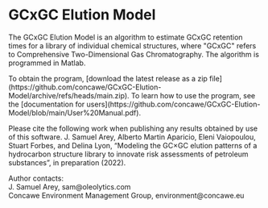 # GCxGC Elution Model
<p>The GCxGC Elution Model is an algorithm to estimate GCxGC retention times for a library of individual chemical structures, where "GCxGC" refers to Comprehensive Two-Dimensional Gas Chromatography. The algorithm is programmed in Matlab.</p>
<p>To obtain the program, [download the latest release as a zip file](https://github.com/concawe/GCxGC-Elution-Model/archive/refs/heads/main.zip). To learn how to use the program, see the [documentation for users](https://github.com/concawe/GCxGC-Elution-Model/blob/main/User%20Manual.pdf).</p>
<p>Please cite the following work when publishing any results obtained by use of this software.
J. Samuel Arey, Alberto Martin Aparicio, Eleni Vaiopoulou, Stuart Forbes, and Delina Lyon, “Modeling the GC×GC elution patterns of a hydrocarbon structure library to innovate risk assessments of petroleum substances”, in preparation (2022).</p>
<p>Author contacts:
<br>J. Samuel Arey, sam@oleolytics.com
<br>Concawe Environment Management Group, environment@concawe.eu</p>
